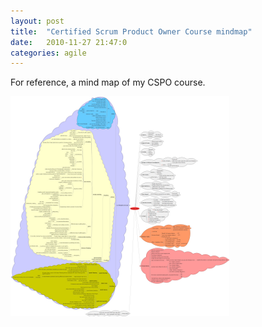 ```yaml
---
layout: post
title:  "Certified Scrum Product Owner Course mindmap"
date:   2010-11-27 21:47:0
categories: agile
---
```


For reference, a mind map of my CSPO course.

[![alt text](/images/cspo_map.png "CSPO Mindmap")](/product_owner.html)

